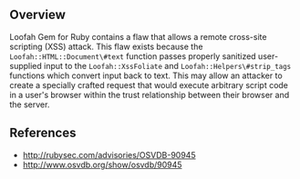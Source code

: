 ## Overview
Loofah Gem for Ruby contains a flaw that allows a remote cross-site scripting (XSS) attack. This flaw exists because the `Loofah::HTML::Document\#text` function passes properly sanitized user-supplied input to the `Loofah::XssFoliate` and `Loofah::Helpers\#strip_tags` functions which convert input back to text. This may allow an attacker to create a specially crafted request that would execute arbitrary script code in a user's browser within the trust relationship between their browser and the server.

## References
- http://rubysec.com/advisories/OSVDB-90945
- http://www.osvdb.org/show/osvdb/90945
